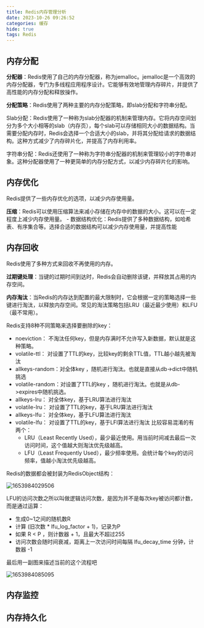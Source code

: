 ```yaml
---
title: Redis内存管理分析
date: 2023-10-26 09:26:52
categories: 缓存
hide: true
tags: Redis
---
```


## 内存分配

**分配器**：Redis使用了自己的内存分配器，称为jemalloc。jemalloc是一个高效的内存分配器，专门为多线程应用程序设计。它能够有效地管理内存碎片，并提供了高性能的内存分配和释放操作。 

**分配策略**：Redis使用了两种主要的内存分配策略，即slab分配和字符串分配。 

Slab分配：Redis使用了一种称为slab分配器的机制来管理内存。它将内存空间划分为多个大小相等的slab（内存页），每个slab可以存储相同大小的数据结构。当需要分配内存时，Redis会选择一个合适大小的slab，并将其分配给请求的数据结构。这种方式减少了内存碎片化，并提高了内存利用率。 

字符串分配：Redis还使用了一种称为字符串分配器的机制来管理较小的字符串对象。这种分配器使用了一种更简单的内存分配方式，以减少内存碎片化的影响。 

## 内存优化

Redis提供了一些内存优化的选项，以减少内存使用量。

**压缩**：Redis可以使用压缩算法来减小存储在内存中的数据的大小。这可以在一定程度上减少内存使用量。     - 数据结构优化：Redis提供了多种数据结构，如哈希表、有序集合等。选择合适的数据结构可以减少内存使用量，并提高性能



## 内存回收

Redis使用了多种方式来回收不再使用的内存。 

**过期键处理**：当键的过期时间到达时，Redis会自动删除该键，并释放其占用的内存空间。     

**内存淘汰**：当Redis的内存达到配置的最大限制时，它会根据一定的策略选择一些键进行淘汰，以释放内存空间。常见的淘汰策略包括LRU（最近最少使用）和LFU（最不常用）。 

Redis支持8种不同策略来选择要删除的key：

* noeviction： 不淘汰任何key，但是内存满时不允许写入新数据，默认就是这种策略。
* volatile-ttl： 对设置了TTL的key，比较key的剩余TTL值，TTL越小越先被淘汰
* allkeys-random：对全体key ，随机进行淘汰。也就是直接从db->dict中随机挑选
* volatile-random：对设置了TTL的key ，随机进行淘汰。也就是从db->expires中随机挑选。
* allkeys-lru： 对全体key，基于LRU算法进行淘汰
* volatile-lru： 对设置了TTL的key，基于LRU算法进行淘汰
* allkeys-lfu： 对全体key，基于LFU算法进行淘汰
* volatile-lfu： 对设置了TTL的key，基于LFI算法进行淘汰
  比较容易混淆的有两个：
  * LRU（Least Recently Used），最少最近使用。用当前时间减去最后一次访问时间，这个值越大则淘汰优先级越高。
  * LFU（Least Frequently Used），最少频率使用。会统计每个key的访问频率，值越小淘汰优先级越高。

Redis的数据都会被封装为RedisObject结构：

![1653984029506](E:/BaiduNetdiskDownload/7、Redis入门到实战教程/Redis-笔记资料/04-原理篇/讲义/原理篇.assets/1653984029506.png)

LFU的访问次数之所以叫做逻辑访问次数，是因为并不是每次key被访问都计数，而是通过运算：

* 生成0~1之间的随机数R
* 计算 (旧次数 * lfu_log_factor + 1)，记录为P
* 如果 R < P ，则计数器 + 1，且最大不超过255
* 访问次数会随时间衰减，距离上一次访问时间每隔 lfu_decay_time 分钟，计数器 -1

最后用一副图来描述当前的这个流程吧

![1653984085095](E:/BaiduNetdiskDownload/7、Redis入门到实战教程/Redis-笔记资料/04-原理篇/讲义/原理篇.assets/1653984085095.png)

## 内存监控





## 内存持久化

